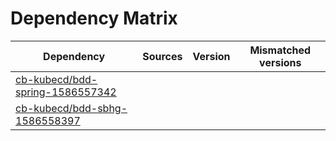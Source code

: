 # Dependency Matrix

Dependency | Sources | Version | Mismatched versions
---------- | ------- | ------- | -------------------
[cb-kubecd/bdd-spring-1586557342](https://github.com/cb-kubecd/bdd-spring-1586557342.git) |  | []() | 
[cb-kubecd/bdd-sbhg-1586558397](https://github.com/cb-kubecd/bdd-sbhg-1586558397.git) |  | []() | 
